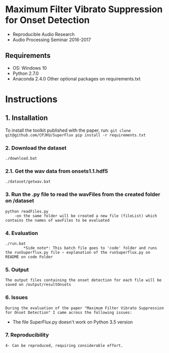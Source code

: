 # Maximum Filter Vibrato Suppression for Onset Detection
- Reproducible Audio Research 
- Audio Processing Seminar 2016-2017

## Requirements
- OS: Windows 10 
- Python 2.7.0
- Anaconda 2.4.0
  Other optional packages on requirements.txt 

# Instructions

## 1. Installation
To install the toolkit published with the paper, run: 
	```
	git clone git@github.com/CPJKU/SuperFlux
	pip install -r requirements.txt
        ```
### 2. Download the dataset
    ./download.bat
	
### 2.1. Get the wav data from onsets1.1.hdf5
	./dataset/getwav.bat

### 3. Run the .py file to read the wavFiles from the created folder on /dataset
	python readFiles.py
		-on the same folder will be created a new file (fileList) which contains the names of wavFiles to be evaluated
		
### 4. Evaluation
	./run.bat
			*Side note*: This batch file goes to 'code' folder and runs the runSuperflux.py file ~ explanation of the runSuperflux.py on README on code Folder
	
### 5. Output
	The output files containing the onset detection for each file will be saved on /output/resultOnsets
	
### 6. Issues
    During the evaluation of the paper "Maximum Filter Vibrato Suppression for Onset Detection" I came across the following issues:
- The file SuperFlux.py doesn't work on Python 3.5 version

###	7. Reproducibility
    4- Can be reproduced, requiring considerable effort.
